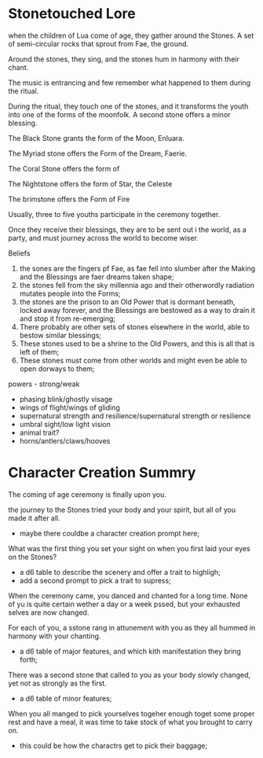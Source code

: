 # Stonetouched Lore

when the children of Lua come of age, they gather around the Stones. A set of semi-circular rocks that sprout from Fae, the ground.

Around the stones, they sing, and the stones hum in harmony with their chant.

The music is entrancing and few remember what happened to them during the ritual.

During the ritual, they touch one of the stones, and it transforms the youth into one of the forms of the moonfolk. A second stone offers a minor blessing.

The Black Stone grants the form of the Moon, Enluara.

The Myriad stone offers the Form of the Dream, Faerie.

The Coral Stone offers the form of 

The Nightstone offers the form of Star, the Celeste

The brimstone offers the Form of Fire

Usually, three to five youths participate in the ceremony together. 

Once they receive their blessings, they are to be sent out i the world, as a party, and must journey across the world to become wiser.

Beliefs

1. the sones are the fingers pf Fae, as fae fell into slumber after the Making and the Blessings are faer dreams taken shape;
2. the stones fell from the sky millennia ago and their otherwordly radiation mutates people into the Forms;
3. the stones are the prison to an Old Power that is dormant beneath, locked away forever, and the Blessings are bestowed as a way to drain it and stop it from re-emerging;
4. There probably are other sets of stones elsewhere in the world, able to bestow similar blessings;
5. These stones used to be a shrine to the Old Powers, and this is all that is left of them;
6. These stones must come from other worlds and might even be able to open dorways to them;

powers - strong/weak

- phasing blink/ghostly visage
- wings of flight/wings of gliding
- supernatural strength and resilience/supernatural strength or resilience
- umbral sight/low light vision
- animal trait?
- horns/antlers/claws/hooves

# Character Creation Summry

The coming of age ceremony is finally upon you.

the journey to the Stones tried your body and your spirit, but all of you made it after all.

- maybe there couldbe a character creation prompt here;

What was the first thing you set your sight on when you first laid your eyes on the Stones?

- a d6 table to describe the scenery and offer a trait to highligh;
- add a second prompt to pick a trait to supress;

When the ceremony came, you danced and chanted for a long time. None of yu is quite certain wether a day or a week pssed, but your exhausted selves are now changed.

For each of you, a sstone rang in attunement with you as they all hummed in harmony with your chanting.

- a d6 table of major features, and which kith manifestation they bring forth;

There was a second stone that called to you as your body slowly changed, yet not as strongly as the first.

- a d6 table of minor features;

When you all manged to pick yourselves togeher enough toget some proper rest and have a meal, it was time to take stock of what you brought to carry on.

- this could be how the charactrs get to pick their baggage;
